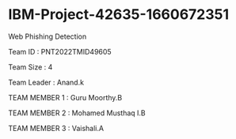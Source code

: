 # IBM-Project-42635-1660672351
Web Phishing Detection

Team ID : PNT2022TMID49605

Team Size : 4

Team Leader : Anand.k

TEAM MEMBER 1 : Guru Moorthy.B

TEAM MEMBER 2 : Mohamed Musthaq I.B

TEAM MEMBER 3 : Vaishali.A

